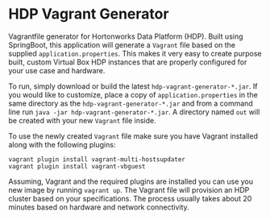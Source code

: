 # HDP Vagrant Generator

Vagrantfile generator for Hortonworks Data Platform (HDP).  Built using SpringBoot, this application will generate a `Vagrant` file based on the supplied `application.properties`.  This makes it very easy to create purpose built, custom Virtual Box HDP instances that are properly configured for your use case and hardware.

To run, simply download or build the latest `hdp-vagrant-generator-*.jar`.  If you would like to customize, place a copy of `application.properties` in the same directory as the `hdp-vagrant-generator-*.jar` and from a command line run `java -jar hdp-vagrant-generator-*.jar`.  A directory named `out` will be created with your new `Vagrant` file inside.

To use the newly created `Vagrant` file make sure you have Vagrant installed along with the following plugins: 

```
vagrant plugin install vagrant-multi-hostsupdater
vagrant plugin install vagrant-vbguest
```

Assuming, Vagrant and the required plugins are installed you can use you new image by running `vagrant up`.  The Vagrant file will provision an HDP cluster based on your specifications.  The process usually takes about 20 minutes based on hardware and network connectivity.

